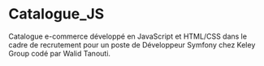# Catalogue_JS

Catalogue e-commerce développé en JavaScript et HTML/CSS dans le cadre de recrutement pour un poste de Développeur Symfony chez Keley Group codé par Walid Tanouti.
